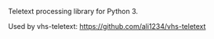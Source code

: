 Teletext processing library for Python 3.

Used by vhs-teletext: https://github.com/ali1234/vhs-teletext

